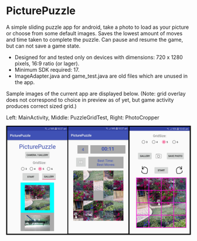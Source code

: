 # PicturePuzzle
A simple sliding puzzle app for android, take a photo to load as your picture or choose from some default images. 
Saves the lowest amount of moves and time taken to complete the puzzle. Can pause and resume the game, but can not save a game state.
- Designed for and tested only on devices with dimensions: 720 x 1280 pixels, 16:9 ratio (or lager).
- Minimum SDK required: 17.
- ImageAdapter.java and game_test.java are old files which are unused in the app.

Sample images of the current app are displayed below.
(Note: grid overlay does not correspond to choice in preview as of yet, but game activity produces correct sized grid.)

Left: MainActivity, Middle: PuzzleGridTest, Right: PhotoCropper


![alt_text](app/src/main/res/drawable/screenshots.png)
